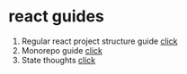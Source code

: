 # react guides

1.  Regular react project structure guide [click](https://github.com/zmitry/react-guide/blob/master/Structure.md)
3.  Monorepo guide [click](https://github.com/zhDmitry/react-guide/blob/master/Monorepo.md)
4.  State thoughts [click](https://github.com/zhDmitry/react-guide/blob/master/State.md)
 
